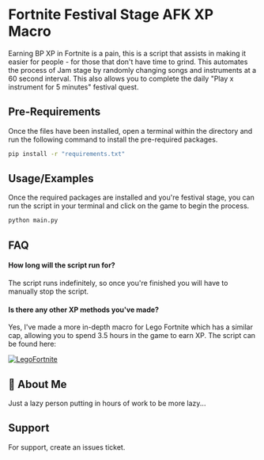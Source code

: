 # Fortnite Festival Stage AFK XP Macro

Earning BP XP in Fortnite is a pain, this is a script that assists in making it easier for people - for those that don't have time to grind. This automates the process of Jam stage by randomly changing songs and instruments at a 60 second interval. This also allows you to complete the daily "Play x instrument for 5 minutes" festival quest.

## Pre-Requirements
Once the files have been installed, open a terminal within the directory and run the following command to install the pre-required packages.
```bash
pip install -r "requirements.txt"
```

## Usage/Examples
Once the required packages are installed and you're festival stage, you can run the script in your terminal and click on the game to begin the process.

```bash
python main.py
```


## FAQ

#### How long will the script run for?

The script runs indefinitely, so once you're finished you will have to manually stop the script.

#### Is there any other XP methods you've made?

Yes, I've made a more in-depth macro for Lego Fortnite which has a similar cap, allowing you to spend 3.5 hours in the game to earn XP.
The script can be found here:

[![LegoFortnite](https://img.shields.io/badge/N4GR-Lego%20Fortnite%20XP%20Macro-red?style=for-the-badge&logo=github&logoColor=red&logoSize=auto&labelColor=white)](https://github.com/N4GR/Fortnite-Lego-AFK-XP-Macro)

## 🚀 About Me
Just a lazy person putting in hours of work to be more lazy...



## Support
For support, create an issues ticket.
